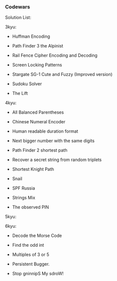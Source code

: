 ### Codewars

Solution List:

3kyu:

- Huffman Encoding

- Path Finder 3 the Alpinist

- Rail Fence Cipher Encoding and Decoding

- Screen Locking Patterns

- Stargate SG-1 Cute and Fuzzy (Improved version)

- Sudoku Solver

- The Lift

4kyu:

- All Balanced Parentheses

- Chinese Numeral Encoder

- Human readable duration format
  
- Next bigger number with the same digits

- Path Finder 2 shortest path

- Recover a secret string from random triplets

- Shortest Knight Path

- Snail
  
- SPF Russia
  
- Strings Mix

- The observed PIN


5kyu:


6kyu:

- Decode the Morse Code
  
- Find the odd int
  
- Multiples of 3 or 5

- Persistent Bugger.
  
- Stop gninnipS My sdroW!



